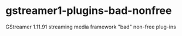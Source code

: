 # gstreamer1-plugins-bad-nonfree


GStreamer 1.11.91 streaming media framework "bad" non-free plug-ins
